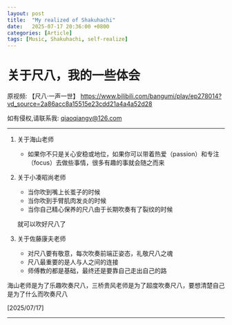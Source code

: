 ```yaml
---
layout: post
title:  "My realized of Shakuhachi"
date:   2025-07-17 20:36:00 +0800
categories: [Article]
tags: [Music, Shakuhachi, self-realize]
---
```

# 关于尺八，我的一些体会

原视频: 【尺八·一声一世】
<https://www.bilibili.com/bangumi/play/ep278014?vd_source=2a86acc8a15515e23cdd21a4a4a52d28>

如有侵权,请联系我: qiaoqiangv@126.com

--------------------------------------------------------------------------------

1. 关于海山老师
   - 如果你不只是关心安稳或地位，如果你可以带着热爱（passion）和专注（focus）去做些事情，很多有趣的事就会随之而来

2. 关于小凑昭尚老师
   - 当你吹到嘴上长茧子的时候
   - 当你吹到手臂肌肉发炎的时候
   - 当你自己精心保养的尺八由于长期吹奏有了裂纹的时候

   就可以吹好尺八了

3. 关于佐藤康夫老师
   - 对尺八要有敬意，每次吹奏前端正姿态，礼敬尺八之魂
   - 尺八最重要的是人与人之间的连接
   - 师傅教的都是基础，最终还是要靠自己走出自己的路

海山老师是为了乐趣吹奏尺八，三桥贵风老师是为了超度吹奏尺八，要想清楚自己是为了什么而吹奏尺八

[2025/07/17]

-----------------------------------------------------------------------------

